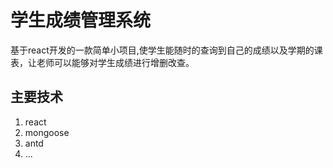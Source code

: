 # 学生成绩管理系统
基于react开发的一款简单小项目,使学生能随时的查询到自己的成绩以及学期的课表，让老师可以能够对学生成绩进行增删改查。

## 主要技术
1. react
2. mongoose
3. antd
4. ...
